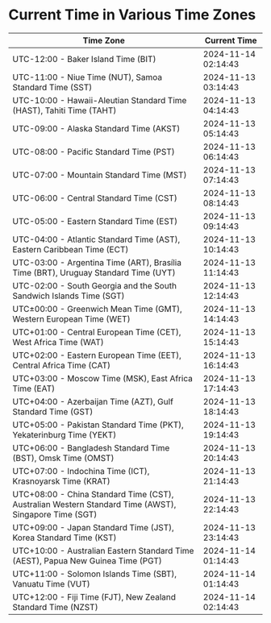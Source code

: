 # Current Time in Various Time Zones

| Time Zone | Current Time |
|-----------|--------------|
| UTC-12:00 - Baker Island Time (BIT) | 2024-11-14 02:14:43 |
| UTC-11:00 - Niue Time (NUT), Samoa Standard Time (SST) | 2024-11-13 03:14:43 |
| UTC-10:00 - Hawaii-Aleutian Standard Time (HAST), Tahiti Time (TAHT) | 2024-11-13 04:14:43 |
| UTC-09:00 - Alaska Standard Time (AKST) | 2024-11-13 05:14:43 |
| UTC-08:00 - Pacific Standard Time (PST) | 2024-11-13 06:14:43 |
| UTC-07:00 - Mountain Standard Time (MST) | 2024-11-13 07:14:43 |
| UTC-06:00 - Central Standard Time (CST) | 2024-11-13 08:14:43 |
| UTC-05:00 - Eastern Standard Time (EST) | 2024-11-13 09:14:43 |
| UTC-04:00 - Atlantic Standard Time (AST), Eastern Caribbean Time (ECT) | 2024-11-13 10:14:43 |
| UTC-03:00 - Argentina Time (ART), Brasília Time (BRT), Uruguay Standard Time (UYT) | 2024-11-13 11:14:43 |
| UTC-02:00 - South Georgia and the South Sandwich Islands Time (SGT) | 2024-11-13 12:14:43 |
| UTC±00:00 - Greenwich Mean Time (GMT), Western European Time (WET) | 2024-11-13 14:14:43 |
| UTC+01:00 - Central European Time (CET), West Africa Time (WAT) | 2024-11-13 15:14:43 |
| UTC+02:00 - Eastern European Time (EET), Central Africa Time (CAT) | 2024-11-13 16:14:43 |
| UTC+03:00 - Moscow Time (MSK), East Africa Time (EAT) | 2024-11-13 17:14:43 |
| UTC+04:00 - Azerbaijan Time (AZT), Gulf Standard Time (GST) | 2024-11-13 18:14:43 |
| UTC+05:00 - Pakistan Standard Time (PKT), Yekaterinburg Time (YEKT) | 2024-11-13 19:14:43 |
| UTC+06:00 - Bangladesh Standard Time (BST), Omsk Time (OMST) | 2024-11-13 20:14:43 |
| UTC+07:00 - Indochina Time (ICT), Krasnoyarsk Time (KRAT) | 2024-11-13 21:14:43 |
| UTC+08:00 - China Standard Time (CST), Australian Western Standard Time (AWST), Singapore Time (SGT) | 2024-11-13 22:14:43 |
| UTC+09:00 - Japan Standard Time (JST), Korea Standard Time (KST) | 2024-11-13 23:14:43 |
| UTC+10:00 - Australian Eastern Standard Time (AEST), Papua New Guinea Time (PGT) | 2024-11-14 01:14:43 |
| UTC+11:00 - Solomon Islands Time (SBT), Vanuatu Time (VUT) | 2024-11-14 01:14:43 |
| UTC+12:00 - Fiji Time (FJT), New Zealand Standard Time (NZST) | 2024-11-14 02:14:43 |
